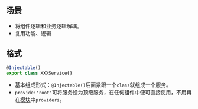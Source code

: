 ## 场景
- 将组件逻辑和业务逻辑解耦。
- 复用功能、逻辑

## 格式
```ts
@Injectable()
export class XXXService{}
```
- 基本组成形式：`@Injectable()`后面紧跟一个`class`就组成一个服务。
- `provide:'root'`可将服务设为顶级服务，在任何组件中便可直接使用，不用再在[模块]()中`providers`。